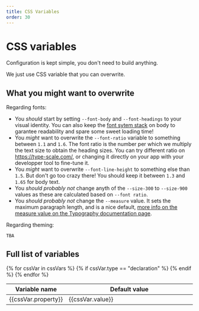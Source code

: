 ```yaml
---
title: CSS Variables
order: 30
---
```


# CSS variables

Configuration is kept simple, you don't need to build anything.

We just use CSS variable that you can overwrite.

## What you might want to overwrite

Regarding fonts:

- You _should_ start by setting `--font-body` and `--font-headings` to your visual identity. You can also keep the [font sytem stack](https://css-tricks.com/snippets/css/system-font-stack/) on body to garantee readability and spare some sweet loading time!
- You _might_ want to overwrite the `--font-ratio` variable to something between `1.1` and `1.6`. The font ratio is the number per which we multiply the text size to obtain the heading sizes. You can try different ratio on <https://type-scale.com/>, or changing it directly on your app with your developper tool to fine-tune it.
- You _might_ want to overwrite `--font-line-height` to something else than `1.5`. But don't go too crazy there! You should keep it between `1.3` and `1.65` for body text.
- You _should probably not_ change anyth of the `--size-300` to `--size-900` values as these are calculated based on `--font ratio`.
- You _should probably not_ change the `--measure` value. It sets the maximum paragraph length, and is a nice default, [more info on the measure value on the Typography documentation page](/documentation/typography/).

Regarding theming:

```
TBA
```

## Full list of variables

<table class="table table__css-vars">
<thead>
<tr><th>Variable name</th><th>Default value</th></tr>
</thead>
<tbody>
{% for cssVar in cssVars %}
{% if cssVar.type == "declaration" %}
<tr> <td>{{cssVar.property}}</td><td>{{cssVar.value}}</td></tr> {% endif %}
{% endfor %}
</tbody>
</table>

<style>
.table__css-vars td:first-child{
  width:25%;
}
</style>
